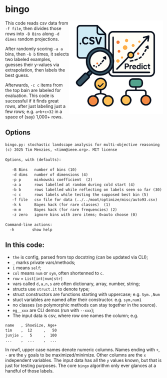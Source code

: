 
# bingo

<img src="docs/bingo.png" width=300 align=right>

This code reads csv data from `-f file`, then divides those rows into 
`-B Bins`  along `-d dimes` random projections. 
 
 After randomly scoring 
`-a a` bins, then `-b b` times, it selects two labeled examples, 
guesses their  y-values via extrapolation, then labels the best guess.
   
Afterwards, `-c c` items from the top bain are labeled for evaluation.
This code is successful if it finds great rows, after just labeling
just a few rows; e.g. `a+b+c<32` in a space of (say) 1,000+ rows.
    
## Options

```
bingo.py: stochastic landscape analysis for multi-objective reasoning
(c) 2025 Tim Menzies, <timm@ieee.org>. MIT license

Options, with (defaults):
  
   -B Bins   number of bins (10)
   -d dims   number of dimensions (4)
   -p p      minkowski coefficient  (2)
   -a a      rows labelled at random during cold start (4)
   -b b      rows labelled while reflecting on labels seen so far (30)
   -c c      rows labels while testing the supposed best bin (5)
   -f file   csv file for data (../../moot/optimize/misc/auto93.csv)
   -k k      Bayes hack (for rare classes)  (1)
   -m m      Bayes hack (for rare frequencies) (2)
   -z zero   ignore bins with zero items; 0=auto choose (0)

Command-line actions:
  -h        show help
```

## In this code:
- `the` is config, parsed from top docstring (can be updated via CLI);
- `_` marks private vars/methods;
- `i` means `self`;
- `col` means `num` or `sym`, often shortenned to `c`.
- `row` = `List[int|num|str]`
- vars called `d,a,n,s` are often dictionary, array, number, string;
- structs use `struct.it` to denote type;
- struct constructors are functions starting with uppercase; e.g. `Sym.,Num`
- stuct variables are named after their constructor. e.g. `sym,num1`
- no classes (so polymorphic methods can stay together in the source).
- `eg__xxx` are CLI demos (run with `--xxx`);
- The input data is csv,  where row one names the column;  e.g.
```
name   , ShoeSize, Age+
tim    ,  12     ,   50
junjie ,   5     ,  100
...    ,  ...    ,  ...
```
In row1, upper case names denote numeric columns. Names ending with `+`, `-` are
the `y` goals  to be maximized/minimize. Other columns are the 
`x` independent variables. The input data has all the `y` values known, but that
is just for testing purposes. The core `bingo` algorithm only ever glances at
a handful of those labels.

```
